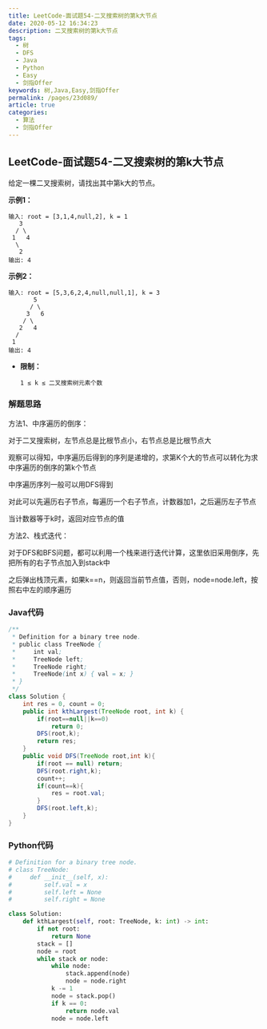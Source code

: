 ```yaml
---
title: LeetCode-面试题54-二叉搜索树的第k大节点
date: 2020-05-12 16:34:23
description: 二叉搜索树的第k大节点
tags: 
  - 树
  - DFS
  - Java
  - Python
  - Easy
  - 剑指Offer
keywords: 树,Java,Easy,剑指Offer
permalink: /pages/23d089/
article: true
categories: 
  - 算法
  - 剑指Offer
---
```


## LeetCode-面试题54-二叉搜索树的第k大节点 

给定一棵二叉搜索树，请找出其中第k大的节点。

 <!--more-->

**示例1：**

```
输入: root = [3,1,4,null,2], k = 1
   3
  / \
 1   4
  \
   2
输出: 4
```

**示例2：**

```
输入: root = [5,3,6,2,4,null,null,1], k = 3
       5
      / \
     3   6
    / \
   2   4
  /
 1
输出: 4
```

- **限制：**

  `1 ≤ k ≤ 二叉搜索树元素个数`

### 解题思路

方法1、中序遍历的倒序：

对于二叉搜索树，左节点总是比根节点小，右节点总是比根节点大

观察可以得知，中序遍历后得到的序列是递增的，求第K个大的节点可以转化为求中序遍历的倒序的第k个节点

中序遍历序列一般可以用DFS得到

对此可以先遍历右子节点，每遍历一个右子节点，计数器加1，之后遍历左子节点

当计数器等于k时，返回对应节点的值

方法2、栈式迭代：

对于DFS和BFS问题，都可以利用一个栈来进行迭代计算，这里依旧采用倒序，先把所有的右子节点加入到stack中

之后弹出栈顶元素，如果k==n，则返回当前节点值，否则，node=node.left，按照右中左的顺序遍历

### Java代码

```java
/**
 * Definition for a binary tree node.
 * public class TreeNode {
 *     int val;
 *     TreeNode left;
 *     TreeNode right;
 *     TreeNode(int x) { val = x; }
 * }
 */
class Solution {
    int res = 0, count = 0;
    public int kthLargest(TreeNode root, int k) {
        if(root==null||k==0)
            return 0;
        DFS(root,k);
        return res;
    }
    public void DFS(TreeNode root,int k){
        if(root == null) return;
        DFS(root.right,k);
        count++;
        if(count==k){
            res = root.val;
        }
        DFS(root.left,k);
    }
}
```

### Python代码

```python
# Definition for a binary tree node.
# class TreeNode:
#     def __init__(self, x):
#         self.val = x
#         self.left = None
#         self.right = None

class Solution:
    def kthLargest(self, root: TreeNode, k: int) -> int:
        if not root:
            return None
        stack = []
        node = root
        while stack or node:
            while node:
                stack.append(node)
                node = node.right
            k -= 1
            node = stack.pop()
            if k == 0:
                return node.val
            node = node.left
```

